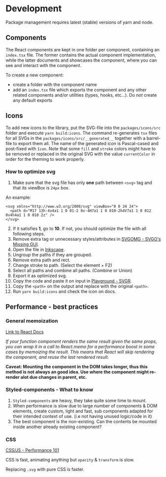 # Development

Package management requires latest (stable) versions of yarn and node.

## Components

The React components are kept in one folder per component, containing an
`index.tsx` file. The former contains the actual component implementation, while
the latter documents and showcases the component, where you can see and interact
with the component.

To create a new component:

- create a folder with the component name
- add an `index.tsx` file which exports the component and any other
  related components and/or utilities (types, hooks, etc...). Do _not_
  create any default exports

## Icons

To add new icons to the library, put the SVG-file into the `packages/icons/src`
folder and execute `yarn build:icons`. The command re-generates `tsx` files for
all SVGs in the `packages/icons/src/__generated__` together with a barrel-file
to export them all. The name of the generated icon is Pascal-cased and
post-fixed with `Icon`. Note that some `fill` and `stroke` colors might have to
be removed or replaced in the original SVG with the value `currentColor` in
order for the theming to work properly.

### How to optimize svg

1. Make sure that the svg file has only **one** path between `<svg>` tag and that its viewBox is `24px` box.

An example:

```
<svg xmlns="http://www.w3.org/2000/svg" viewBox="0 0 24 24">
  <path d="M17 13h-4v4a1 1 0 01-2 0v-4H7a1 1 0 010-2h4V7a1 1 0 012 0v4h4a1 1 0 010 2z" />
</svg>
```

2. If it satisfies **1**, go to **10**.
   If not, you should optimize the file with all following steps.
3. Remove extra tag or unnecessary styles/attributes in [SVGOMG - SVGO's Missing GUI](https://jakearchibald.github.io/svgomg/).
4. Open the file in [Inkscape](https://inkscape.org/).
5. Ungroup the paths if they are grouped.
6. Remove extra path and rect.
7. Change stroke to path. (Select the element + F2)
8. Select all paths and combine all paths. (Combine or Union)
9. Export it as optimized svg.
10. Copy the code and paste it on input in [Playground - SVGR](https://react-svgr.com/playground/).
11. Copy the `<path>` on the output and replace with the original `<path>`.
12. Run `yarn build:icons` and check the icon on docs.

## Performance - best practices

### General memoization

[Link to React Docs](https://reactjs.org/docs/react-api.html#reactmemo)

_If your function component renders the same result given the same props, you
can wrap it in a call to React.memo for a performance boost in some cases by
memoizing the result. This means that React will skip rendering the component,
and reuse the last rendered result._

**Caveat: Mounting the component in the DOM takes longer, thus this method is
not always an good idea. Use where the component might re-render alot due
changes in parent, etc.**

### Styled-components - What to know

1. `Styled-components` are heavy, they take quite some time to mount.
2. When performance is slow due to large number of components & DOM elements,
   create custom, light and fast, sub components adapted for their intended
   context of use. (i.e not having unused logic/code in it)
3. The best component is the non-existing. Can the contents be mounted inside
   another already existing component?

### CSS

[CSS/JS - Performance 101](https://www.viget.com/articles/animation-performance-101-browser-under-the-hood/)

CSS is fast, animating anything but `opacity` & `transform` is slow.

Replacing `.svg` with pure CSS is faster.
